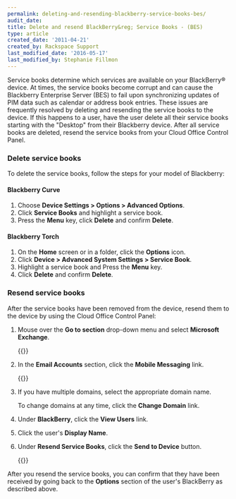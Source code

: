 ```yaml
---
permalink: deleting-and-resending-blackberry-service-books-bes/
audit_date:
title: Delete and resend BlackBerry&reg; Service Books - (BES)
type: article
created_date: '2011-04-21'
created_by: Rackspace Support
last_modified_date: '2016-05-17'
last_modified_by: Stephanie Fillmon
---
```


Service books determine which services are available on your BlackBerry&reg; device.  At
times, the service books become corrupt and can cause the Blackberry Enterprise Server (BES)
to fail upon synchronizing updates of PIM data such as calendar or address book entries.
These issues are frequently resolved by deleting and resending the service books to the
device. If this happens to a user, have the user delete all their service books starting
with the "Desktop" from their Blackberry device. After all service books are deleted, resend
the service books from your Cloud Office Control Panel.

### Delete service books

To delete the service books, follow the steps for your model of Blackberry:

#### Blackberry Curve

1. Choose **Device Settings > Options > Advanced Options**.
2. Click **Service Books** and highlight a service book.
3. Press the **Menu** key, click **Delete** and confirm **Delete**.

#### Blackberry Torch

1. On the **Home** screen or in a folder, click the **Options** icon.
2. Click **Device > Advanced System Settings > Service Book**.
3. Highlight a service book and Press the **Menu** key.
4. Click **Delete** and confirm **Delete**.

### Resend service books

After the service books have been removed from the device,
resend them to the device by using the Cloud Office Control Panel:

1. Mouse over the **Go to section** drop-down menu and select
   **Microsoft Exchange**.

   {{<image src="eaDeleting&ResendingBBServiceBooks1.png" alt="" title="">}}

2. In the **Email Accounts** section, click the **Mobile Messaging** link.

   {{<image src="eaDeleting&ResendingBBServiceBooks2.png" alt="" title="">}}

3. If you have multiple domains, select the appropriate domain name.

   To change domains at any time, click the **Change Domain** link.

4. Under **BlackBerry**, click the **View Users** link.

5. Click the user's **Display Name**.

6. Under **Resend Service Books**, click the **Send to Device** button.

   {{<image src="eaDeleting&ResendingBBServiceBooks3.png" alt="" title="">}}

After you resend the service books, you can confirm that they have been received by going
back to the **Options** section of the user's BlackBerry as described above.
